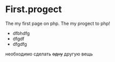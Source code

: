 # First.progect
The my first page on php.
The my progect to php!


* dfbhdfg
* dfgdf
* dfgdfg

 необходимо сделать ~~одну~~ другую вещь
